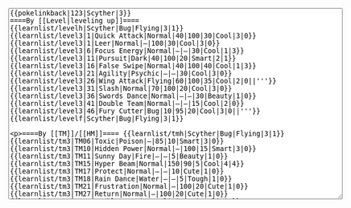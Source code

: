 </p><textarea readonly="" accesskey="," id="wpTextbox1" cols="80" rows="25" style="" class="mw-editfont-monospace" lang="en" dir="ltr" name="wpTextbox1">{{pokelinkback|123|Scyther|3}}
====By [[Level|leveling up]]====
{{learnlist/levelh|Scyther|Bug|Flying|3|1}}
{{learnlist/level3|1|Quick Attack|Normal|40|100|30|Cool|3|0}}
{{learnlist/level3|1|Leer|Normal|—|100|30|Cool|3|0}}
{{learnlist/level3|6|Focus Energy|Normal|—|—|30|Cool|1|3}}
{{learnlist/level3|11|Pursuit|Dark|40|100|20|Smart|2|1}}
{{learnlist/level3|16|False Swipe|Normal|40|100|40|Cool|1|3}}
{{learnlist/level3|21|Agility|Psychic|—|—|30|Cool|3|0}}
{{learnlist/level3|26|Wing Attack|Flying|60|100|35|Cool|2|0||'''}}
{{learnlist/level3|31|Slash|Normal|70|100|20|Cool|3|0}}
{{learnlist/level3|36|Swords Dance|Normal|—|—|30|Beauty|1|0}}
{{learnlist/level3|41|Double Team|Normal|—|—|15|Cool|2|0}}
{{learnlist/level3|46|Fury Cutter|Bug|10|95|20|Cool|3|0||'''}}
{{learnlist/levelf|Scyther|Bug|Flying|3|1}}

====By [[TM]]/[[HM]]====
{{learnlist/tmh|Scyther|Bug|Flying|3|1}}
{{learnlist/tm3|TM06|Toxic|Poison|—|85|10|Smart|3|0}}
{{learnlist/tm3|TM10|Hidden Power|Normal|—|100|15|Smart|3|0}}
{{learnlist/tm3|TM11|Sunny Day|Fire|—|—|5|Beauty|1|0}}
{{learnlist/tm3|TM15|Hyper Beam|Normal|150|90|5|Cool|4|4}}
{{learnlist/tm3|TM17|Protect|Normal|—|—|10|Cute|1|0}}
{{learnlist/tm3|TM18|Rain Dance|Water|—|—|5|Tough|1|0}}
{{learnlist/tm3|TM21|Frustration|Normal|—|100|20|Cute|1|0}}
{{learnlist/tm3|TM27|Return|Normal|—|100|20|Cute|1|0}}
{{learnlist/tm3|TM32|Double Team|Normal|—|—|15|Cool|2|0}}
{{learnlist/tm3|TM40|Aerial Ace|Flying|60|—|20|Cool|2|0||'''}}
{{learnlist/tm3|TM42|Facade|Normal|70|100|20|Cute|2|0}}
{{learnlist/tm3|TM43|Secret Power|Normal|70|100|20|Smart|1|0}}
{{learnlist/tm3|TM44|Rest|Psychic|—|—|10|Cute|2|0}}
{{learnlist/tm3|TM45|Attract|Normal|—|100|15|Cute|2|0}}
{{learnlist/tm3|TM46|Thief|Dark|40|100|10|Tough|1|0}}
{{learnlist/tm3|TM47|Steel Wing|Steel|70|90|25|Cool|2|0||''}}
{{learnlist/tm3|HM01|Cut|Normal|50|95|30|Cool|2|1}}
{{learnlist/tm3|HM06|Rock Smash|Fighting|20|100|15|Tough|1|0}}
{{learnlist/tmf|Scyther|Bug|Flying|3|1}}

====By {{pkmn|breeding}}====
{{learnlist/breedh|Scyther|Bug|Flying|3|1}}
{{learnlist/breed3|{{MSP/3|165|Ledyba}}{{MSP/3|166|Ledian}}{{MSP/3|291|Ninjask}}|Baton Pass|Normal|—|—|40|Cute|2|0}}
{{learnlist/breed3|{{MSP/3|214|Heracross}}|Counter|Fighting|—|100|20|Tough|2|0}}
{{learnlist/breed3|{{MSP/3|214|Heracross}}|Endure|Normal|—|—|10|Tough|2|0}}
{{learnlist/breed3|{{MSP/3|165|Ledyba}}{{MSP/3|166|Ledian}}{{MSP/3|269|Dustox}}|Light Screen|Psychic|—|—|30|Beauty|1|0}}
{{learnlist/breed3|{{MSP/3|123|Scyther}}{{sup/ss|XD}}|Razor Wind|Normal|80|100|10|Cool|3|0}}
{{learnlist/breed3|{{MSP/3|193|Yanma}}{{MSP/3|214|Heracross}}|Reversal|Fighting|—|100|15|Cool|2|0}}
{{learnlist/breed3|{{MSP/3|012|Butterfree}}{{MSP/3|165|Ledyba}}{{MSP/3|166|Ledian}}{{MSP/3|213|Shuckle}}|Safeguard|Normal|—|—|25|Beauty|1|0}}
{{learnlist/breed3|{{MSP/3|012|Butterfree}}{{MSP/3|049|Venomoth}}{{MSP/3|267|Beautifly}}{{MSP/3|269|Dustox}}{{MSP/3|284|Masquerain}}|Silver Wind|Bug|60|100|5|Beauty|1|0||'''}}
{{learnlist/breedf|Scyther|Bug|Flying|3|1}}

====By [[Move Tutor|tutoring]]====
{{learnlist/tutorh|Scyther|Bug|Flying|3|1}}
{{learnlist/tutor3|Counter|Fighting|—|100|20|Tough|2|0|||yes|yes|no}}
{{learnlist/tutor3|Double-Edge|Normal|120|100|15|Tough|6|0|||yes|yes|yes}}
{{learnlist/tutor3|Endure|Normal|—|—|10|Tough|2|0|||no|yes|no}}
{{learnlist/tutor3|Fury Cutter|Bug|10|95|20|Cool|3|0||'''|no|yes|no}}
{{learnlist/tutor3|Mimic|Normal|—|—|10|Cute|1|0|||yes|yes|yes}}
{{learnlist/tutor3|Sleep Talk|Normal|—|—|10|Cute|3|0|||no|yes|no}}
{{learnlist/tutor3|Snore|Normal|40|100|15|Cute|4|0|||no|yes|no}}
{{learnlist/tutor3|Substitute|Normal|—|—|10|Smart|2|0|||yes|yes|yes}}
{{learnlist/tutor3|Swagger|Normal|—|90|15|Cute|2|0|||no|yes|yes}}
{{learnlist/tutor3|Swift|Normal|60|—|20|Cool|2|0|||no|yes|no}}
{{learnlist/tutor3|Swords Dance|Normal|—|—|30|Beauty|1|0|||yes|yes|no}}
{{learnlist/tutorf|Scyther|Bug|Flying|3|1}}

====Special moves====
{{Shadow moves|123|40|Shadow Mist|Shadow Rush|--|--|Morning Sun|Normal|Razor Wind|Normal|Silver Wind|Bug|Slash|Normal|XD|bug|flying}}

[[it:Scyther/Mosse apprese in terza generazione]]
[[zh:飞天螳螂/第三世代招式表]]
